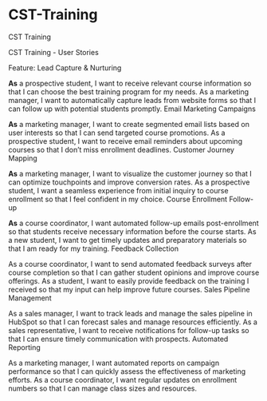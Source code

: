 # CST-Training
CST Training 


CST Training  - User Stories

Feature: Lead Capture & Nurturing

**As** a prospective student, I want to receive relevant course information so that I can choose the best training program for my needs.
As a marketing manager, I want to automatically capture leads from website forms so that I can follow up with potential students promptly.
Email Marketing Campaigns

**As** a marketing manager, I want to create segmented email lists based on user interests so that I can send targeted course promotions.
As a prospective student, I want to receive email reminders about upcoming courses so that I don’t miss enrollment deadlines.
Customer Journey Mapping

**As** a marketing manager, I want to visualize the customer journey so that I can optimize touchpoints and improve conversion rates.
As a prospective student, I want a seamless experience from initial inquiry to course enrollment so that I feel confident in my choice.
Course Enrollment Follow-up

**As** a course coordinator, I want automated follow-up emails post-enrollment so that students receive necessary information before the course starts.
As a new student, I want to get timely updates and preparatory materials so that I am ready for my training.
Feedback Collection

As a course coordinator, I want to send automated feedback surveys after course completion so that I can gather student opinions and improve course offerings.
As a student, I want to easily provide feedback on the training I received so that my input can help improve future courses.
Sales Pipeline Management

As a sales manager, I want to track leads and manage the sales pipeline in HubSpot so that I can forecast sales and manage resources efficiently.
As a sales representative, I want to receive notifications for follow-up tasks so that I can ensure timely communication with prospects.
Automated Reporting

As a marketing manager, I want automated reports on campaign performance so that I can quickly assess the effectiveness of marketing efforts.
As a course coordinator, I want regular updates on enrollment numbers so that I can manage class sizes and resources.